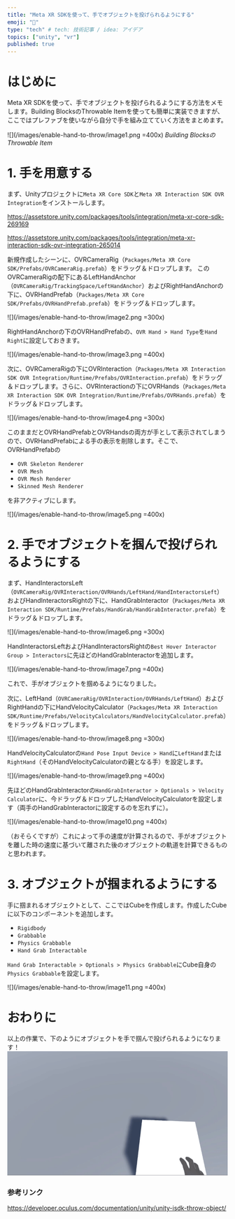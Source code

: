 ```yaml
---
title: "Meta XR SDKを使って、手でオブジェクトを投げられるようにする"
emoji: "🥎"
type: "tech" # tech: 技術記事 / idea: アイデア
topics: ["unity", "vr"]
published: true
---
```

# はじめに
Meta XR SDKを使って、手でオブジェクトを投げられるようにする方法をメモします。Building BlocksのThrowable Itemを使っても簡単に実装できますが、ここではプレファブを使いながら自分で手を組み立てていく方法をまとめます。

![](/images/enable-hand-to-throw/image1.png =400x)
*Building BlocksのThrowable Item*

# 1. 手を用意する
まず、Unityプロジェクトに`Meta XR Core SDK`と`Meta XR Interaction SDK OVR Integration`をインストールします。

https://assetstore.unity.com/packages/tools/integration/meta-xr-core-sdk-269169

https://assetstore.unity.com/packages/tools/integration/meta-xr-interaction-sdk-ovr-integration-265014

新規作成したシーンに、OVRCameraRig（`Packages/Meta XR Core SDK/Prefabs/OVRCameraRig.prefab`）をドラッグ＆ドロップします。
このOVRCameraRigの配下にあるLeftHandAnchor（`OVRCameraRig/TrackingSpace/LeftHandAnchor`）およびRightHandAnchorの下に、OVRHandPrefab（`Packages/Meta XR Core SDK/Prefabs/OVRHandPrefab.prefab`）をドラッグ＆ドロップします。

![](/images/enable-hand-to-throw/image2.png =300x)

RightHandAnchorの下のOVRHandPrefabの、`OVR Hand > Hand Type`を`Hand Right`に設定しておきます。

![](/images/enable-hand-to-throw/image3.png =400x)

次に、OVRCameraRigの下にOVRInteraction（`Packages/Meta XR Interaction SDK OVR Integration/Runtime/Prefabs/OVRInteraction.prefab`）をドラッグ＆ドロップします。さらに、OVRInteractionの下にOVRHands（`Packages/Meta XR Interaction SDK OVR Integration/Runtime/Prefabs/OVRHands.prefab`）をドラッグ＆ドロップします。

![](/images/enable-hand-to-throw/image4.png =300x)

このままだとOVRHandPrefabとOVRHandsの両方が手として表示されてしまうので、OVRHandPrefabによる手の表示を削除します。そこで、OVRHandPrefabの
- `OVR Skeleton Renderer`
- `OVR Mesh`
- `OVR Mesh Renderer`
- `Skinned Mesh Renderer`

を非アクティブにします。

![](/images/enable-hand-to-throw/image5.png =400x)

# 2. 手でオブジェクトを掴んで投げられるようにする
まず、HandInteractorsLeft（`OVRCameraRig/OVRInteraction/OVRHands/LeftHand/HandInteractorsLeft`）およびHandInteractorsRightの下に、HandGrabInteractor（`Packages/Meta XR Interaction SDK/Runtime/Prefabs/HandGrab/HandGrabInteractor.prefab`）をドラッグ＆ドロップします。

![](/images/enable-hand-to-throw/image6.png =300x)

HandInteractorsLeftおよびHandInteractorsRightの`Best Hover Interactor Group > Interactors`に先ほどのHandGrabInteractorを追加します。

![](/images/enable-hand-to-throw/image7.png =400x)

これで、手がオブジェクトを掴めるようになりました。

次に、LeftHand（`OVRCameraRig/OVRInteraction/OVRHands/LeftHand`）およびRightHandの下にHandVelocityCalculator（`Packages/Meta XR Interaction SDK/Runtime/Prefabs/VelocityCalculators/HandVelocityCalculator.prefab`）をドラッグ＆ドロップします。

![](/images/enable-hand-to-throw/image8.png =300x)

HandVelocityCalculatorの`Hand Pose Input Device > Hand`に`LeftHand`または`RightHand`（そのHandVelocityCalculatorの親となる手）を設定します。

![](/images/enable-hand-to-throw/image9.png =400x)

先ほどのHandGrabInteractorの`HandGrabInteractor > Optionals > Velocity Calculator`に、今ドラッグ＆ドロップしたHandVelocityCalculatorを設定します（両手のHandGrabInteractorに設定するのを忘れずに）。

![](/images/enable-hand-to-throw/image10.png =400x)

（おそらくですが）これによって手の速度が計算されるので、手がオブジェクトを離した時の速度に基づいて離された後のオブジェクトの軌道を計算できるものと思われます。

# 3. オブジェクトが掴まれるようにする
手に掴まれるオブジェクトとして、ここではCubeを作成します。作成したCubeに以下のコンポーネントを追加します。

- `Rigidbody`
- `Grabbable`
- `Physics Grabbable`
- `Hand Grab Interactable`

`Hand Grab Interactable > Optionals > Physics Grabbable`にCube自身の`Physics Grabbable`を設定します。

![](/images/enable-hand-to-throw/image11.png =400x)

# おわりに
以上の作業で、下のようにオブジェクトを手で掴んで投げられるようになります！
![](/images/enable-hand-to-throw/movie1.gif)

### 参考リンク
https://developer.oculus.com/documentation/unity/unity-isdk-throw-object/
